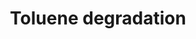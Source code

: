 ---
annotations:
- id: PW:0000110
  parent: classic metabolic pathway
  type: Pathway Ontology
  value: toluene and xylene degradation pathway
authors:
- J.Heckman
- MaintBot
- Egonw
- Ddigles
citedin: ''
communities: []
description: ''
last-edited: 2025-01-10
ndex: null
organisms:
- Saccharomyces cerevisiae
redirect_from:
- /index.php/Pathway:WP60
- /instance/WP60
- /instance/WP60_r89654
revision: r89654
schema-jsonld:
- '@context': https://schema.org/
  '@id': https://wikipathways.github.io/pathways/WP60.html
  '@type': Dataset
  creator:
    '@type': Organization
    name: WikiPathways
  description: ''
  keywords:
  - AAD10
  - AAD14
  - AAD15
  - AAD3
  - AAD4
  - AAD6
  - Benzyl alcohol
  - NADH
  - NADPH
  - benzaldehyde
  - benzoate
  - catechol
  license: CC0
  name: Toluene degradation
seo: CreativeWork
title: Toluene degradation
wpid: WP60
---